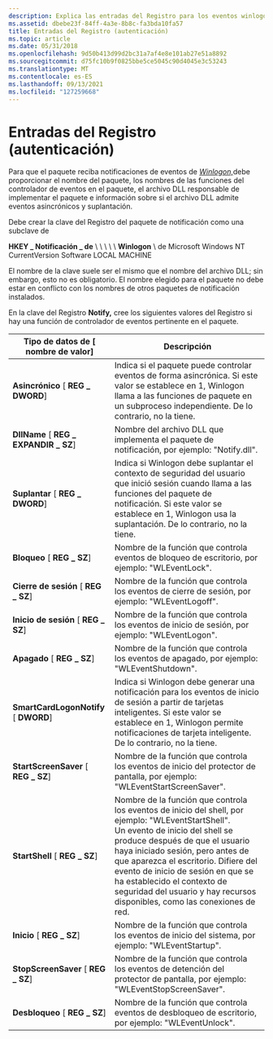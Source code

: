 ```yaml
---
description: Explica las entradas del Registro para los eventos winlogon.
ms.assetid: dbebe23f-84ff-4a3e-8b8c-fa3bda10fa57
title: Entradas del Registro (autenticación)
ms.topic: article
ms.date: 05/31/2018
ms.openlocfilehash: 9d50b413d99d2bc31a7af4e8e101ab27e51a8892
ms.sourcegitcommit: d75fc10b9f0825bbe5ce5045c90d4045e3c53243
ms.translationtype: MT
ms.contentlocale: es-ES
ms.lasthandoff: 09/13/2021
ms.locfileid: "127259668"
---
```

# <a name="registry-entries-authentication"></a>Entradas del Registro (autenticación)

Para que el paquete reciba notificaciones de eventos de [*Winlogon,*](../secgloss/w-gly.md)debe proporcionar el nombre del paquete, los nombres de las funciones del controlador de eventos en el paquete, el archivo DLL responsable de implementar el paquete e información sobre si el archivo DLL admite eventos asincrónicos y suplantación.

Debe crear la clave del Registro del paquete de notificación como una subclave de

**HKEY \_ Notificación \_ de** \\  \\  \\  \\  \\ **Winlogon** \\  de Microsoft Windows NT CurrentVersion Software LOCAL MACHINE

El nombre de la clave suele ser el mismo que el nombre del archivo DLL; sin embargo, esto no es obligatorio. El nombre elegido para el paquete no debe estar en conflicto con los nombres de otros paquetes de notificación instalados.

En la clave del Registro **Notify,** cree los siguientes valores del Registro si hay una función de controlador de eventos pertinente en el paquete.



| Tipo de datos de \[ nombre de valor\]                         | Descripción                                                                                                                                                                                                                                                                                                                                                                                                              |
|--------------------------------------------------|--------------------------------------------------------------------------------------------------------------------------------------------------------------------------------------------------------------------------------------------------------------------------------------------------------------------------------------------------------------------------------------------------------------------------|
| **Asincrónico** \[ **REG \_ DWORD**\]<br/>    | Indica si el paquete puede controlar eventos de forma asincrónica. Si este valor se establece en 1, Winlogon llama a las funciones de paquete en un subproceso independiente. De lo contrario, no la tiene.<br/>                                                                                                                                                                                                                                 |
| **DllName** \[ **REG \_ EXPANDIR \_ SZ**\]<br/>    | Nombre del archivo DLL que implementa el paquete de notificación, por ejemplo: "Notify.dll".<br/>                                                                                                                                                                                                                                                                                                                          |
| **Suplantar** \[ **REG \_ DWORD**\]<br/>     | Indica si Winlogon debe suplantar el contexto de seguridad del usuario que inició sesión cuando llama a las funciones del paquete de notificación. [](../secgloss/c-gly.md) Si este valor se establece en 1, Winlogon usa la suplantación. De lo contrario, no la tiene.<br/>                                                                                                                    |
| **Bloqueo** \[ **REG \_ SZ**\]<br/>               | Nombre de la función que controla eventos de bloqueo de escritorio, por ejemplo: "WLEventLock".<br/>                                                                                                                                                                                                                                                                                                                           |
| **Cierre de sesión** \[ **REG \_ SZ**\]<br/>             | Nombre de la función que controla los eventos de cierre de sesión, por ejemplo: "WLEventLogoff".<br/>                                                                                                                                                                                                                                                                                                                               |
| **Inicio de sesión** \[ **REG \_ SZ**\]<br/>              | Nombre de la función que controla los eventos de inicio de sesión, por ejemplo: "WLEventLogon".<br/>                                                                                                                                                                                                                                                                                                                                 |
| **Apagado** \[ **REG \_ SZ**\]<br/>           | Nombre de la función que controla los eventos de apagado, por ejemplo: "WLEventShutdown".<br/>                                                                                                                                                                                                                                                                                                                           |
| **SmartCardLogonNotify** \[ **DWORD**\]<br/> | Indica si Winlogon debe generar una notificación para los eventos de inicio de sesión a partir de tarjetas inteligentes. Si este valor se establece en 1, Winlogon permite notificaciones de tarjeta inteligente. De lo contrario, no la tiene.<br/>                                                                                                                                                                                                                     |
| **StartScreenSaver** \[ **REG \_ SZ**\]<br/>   | Nombre de la función que controla los eventos de inicio del protector de pantalla, por ejemplo: "WLEventStartScreenSaver".<br/>                                                                                                                                                                                                                                                                                                          |
| **StartShell** \[ **REG \_ SZ**\]<br/>         | Nombre de la función que controla los eventos de inicio del shell, por ejemplo: "WLEventStartShell".<br/> Un evento de inicio del shell se produce después de que el usuario haya iniciado sesión, pero antes de que aparezca el escritorio. Difiere del evento de inicio de sesión [](../secgloss/c-gly.md) en que se ha establecido el contexto de seguridad del usuario y hay recursos disponibles, como las conexiones de red.<br/> |
| **Inicio** \[ **REG \_ SZ**\]<br/>            | Nombre de la función que controla los eventos de inicio del sistema, por ejemplo: "WLEventStartup".<br/>                                                                                                                                                                                                                                                                                                                       |
| **StopScreenSaver** \[ **REG \_ SZ**\]<br/>    | Nombre de la función que controla los eventos de detención del protector de pantalla, por ejemplo: "WLEventStopScreenSaver".<br/>                                                                                                                                                                                                                                                                                                            |
| **Desbloqueo** \[ **REG \_ SZ**\]<br/>             | Nombre de la función que controla eventos de desbloqueo de escritorio, por ejemplo: "WLEventUnlock".<br/>                                                                                                                                                                                                                                                                                                                        |



 

 

 
